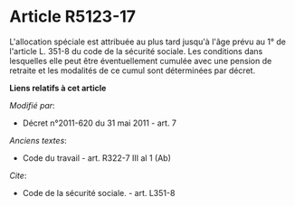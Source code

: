 # Article R5123-17

L'allocation spéciale est attribuée au plus tard jusqu'à l'âge prévu au 1° de l'article L. 351-8 du code de la sécurité
sociale. Les conditions dans lesquelles elle peut être éventuellement cumulée avec une pension de retraite et les modalités
de ce cumul sont déterminées par décret.

**Liens relatifs à cet article**

_Modifié par_:

  - Décret n°2011-620 du 31 mai 2011 - art. 7

_Anciens textes_:

  - Code du travail - art. R322-7 III al 1 (Ab)

_Cite_:

  - Code de la sécurité sociale. - art. L351-8
